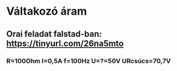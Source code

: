 # Váltakozó áram
## Orai feladat falstad-ban: https://tinyurl.com/26na5mto
### R=100Ohm I=0,5A f=100Hz U=?=50V URcsúcs=70,7V
